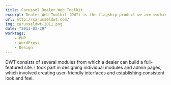 ```yaml
---
title: Carussel Dealer Web Toolkit
excerpt: Dealer Web Toolkit (DWT) is the flagship product we are working on at Carussel. This is the introductory site of the project, demonstrating the product's main features.
url: http://carusseldwt.com/
img: carusseldwt-2011.png
date: "2011-03-29"
worktags:
    - PHP
    - WordPress
    - Design
---
```


DWT consists of several modules from which a dealer can build a full-featured site. I took part in designing individual modules and admin pages, which involved creating user-friendly interfaces and establishing consistent look and feel.

